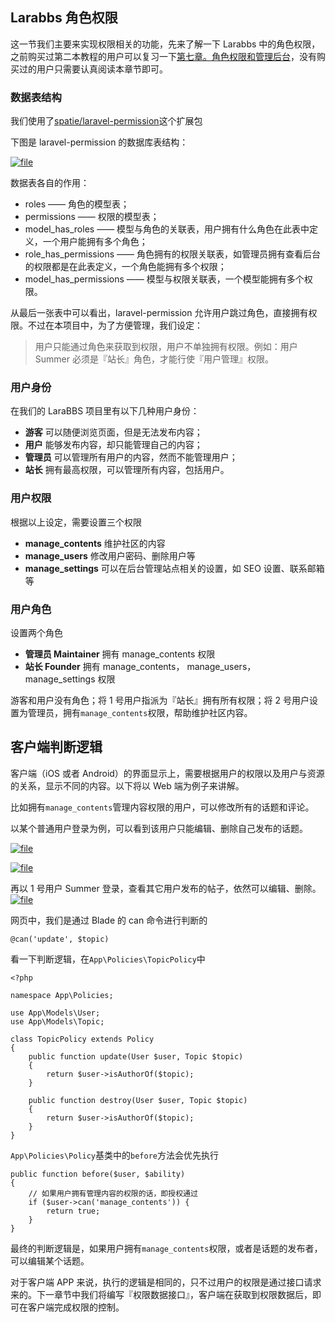 ## Larabbs 角色权限

这一节我们主要来实现权限相关的功能，先来了解一下 Larabbs 中的角色权限，之前购买过第二本教程的用户可以复习一下[第七章。角色权限和管理后台](https://learnku.com/courses/laravel-intermediate-training/5.5/672/multi-role-user-rights)，没有购买过的用户只需要认真阅读本章节即可。

### 数据表结构

我们使用了[spatie/laravel-permission](https://github.com/spatie/laravel-permission)这个扩展包

下图是 laravel-permission 的数据库表结构：

[![](https://iocaffcdn.phphub.org/uploads/images/201710/25/1/35YmbLHqjC.png "file")](https://iocaffcdn.phphub.org/uploads/images/201710/25/1/35YmbLHqjC.png)

数据表各自的作用：

* roles —— 角色的模型表；
* permissions —— 权限的模型表；
* model\_has\_roles —— 模型与角色的关联表，用户拥有什么角色在此表中定义，一个用户能拥有多个角色；
* role\_has\_permissions —— 角色拥有的权限关联表，如管理员拥有查看后台的权限都是在此表定义，一个角色能拥有多个权限；
* model\_has\_permissions —— 模型与权限关联表，一个模型能拥有多个权限。

从最后一张表中可以看出，laravel-permission 允许用户跳过角色，直接拥有权限。不过在本项目中，为了方便管理，我们设定：

> 用户只能通过角色来获取到权限，用户不单独拥有权限。例如：用户 Summer 必须是『站长』角色，才能行使『用户管理』权限。

### 用户身份

在我们的 LaraBBS 项目里有以下几种用户身份：

* **游客**
  可以随便浏览页面，但是无法发布内容；
* **用户**
  能够发布内容，却只能管理自己的内容；
* **管理员**
  可以管理所有用户的内容，然而不能管理用户；
* **站长**
  拥有最高权限，可以管理所有内容，包括用户。

### 用户权限

根据以上设定，需要设置三个权限

* **manage\_contents**
  维护社区的内容
* **manage\_users**
  修改用户密码、删除用户等
* **manage\_settings**
  可以在后台管理站点相关的设置，如 SEO 设置、联系邮箱等

### 用户角色

设置两个角色

* **管理员 Maintainer**
  拥有 manage\_contents 权限
* **站长 Founder**
  拥有 manage\_contents， manage\_users， manage\_settings 权限

游客和用户没有角色；将 1 号用户指派为『站长』拥有所有权限；将 2 号用户设置为管理员，拥有`manage_contents`权限，帮助维护社区内容。

## 客户端判断逻辑

客户端（iOS 或者 Android）的界面显示上，需要根据用户的权限以及用户与资源的关系，显示不同的内容。以下将以 Web 端为例子来讲解。

比如拥有`manage_contents`管理内容权限的用户，可以修改所有的话题和评论。

以某个普通用户登录为例，可以看到该用户只能编辑、删除自己发布的话题。

[![](https://iocaffcdn.phphub.org/uploads/images/201802/07/3995/bmbOAGzHRu.png "file")](https://iocaffcdn.phphub.org/uploads/images/201802/07/3995/bmbOAGzHRu.png)

[![](https://iocaffcdn.phphub.org/uploads/images/201802/07/3995/YF6uzRYkLn.png "file")](https://iocaffcdn.phphub.org/uploads/images/201802/07/3995/YF6uzRYkLn.png)

再以 1 号用户 Summer 登录，查看其它用户发布的帖子，依然可以编辑、删除。  
[![](https://iocaffcdn.phphub.org/uploads/images/201802/07/3995/rAPvOWCYn6.png "file")](https://iocaffcdn.phphub.org/uploads/images/201802/07/3995/rAPvOWCYn6.png)

网页中，我们是通过 Blade 的 can 命令进行判断的

```
@can('update', $topic)
```

看一下判断逻辑，在`App\Policies\TopicPolicy`中

```
<?php

namespace App\Policies;

use App\Models\User;
use App\Models\Topic;

class TopicPolicy extends Policy
{
    public function update(User $user, Topic $topic)
    {
        return $user->isAuthorOf($topic);
    }

    public function destroy(User $user, Topic $topic)
    {
        return $user->isAuthorOf($topic);
    }
}
```

`App\Policies\Policy`基类中的`before`方法会优先执行

```
public function before($user, $ability)
{
    // 如果用户拥有管理内容的权限的话，即授权通过
    if ($user->can('manage_contents')) {
        return true;
    }
}
```

最终的判断逻辑是，如果用户拥有`manage_contents`权限，或者是话题的发布者，可以编辑某个话题。

对于客户端 APP 来说，执行的逻辑是相同的，只不过用户的权限是通过接口请求来的。下一章节中我们将编写『权限数据接口』，客户端在获取到权限数据后，即可在客户端完成权限的控制。

